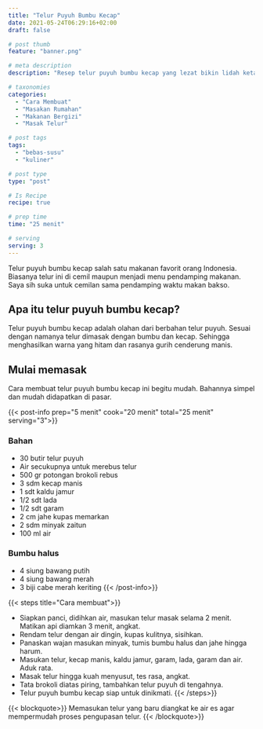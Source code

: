 ```yaml
---
title: "Telur Puyuh Bumbu Kecap"
date: 2021-05-24T06:29:16+02:00
draft: false

# post thumb
feature: "banner.png"

# meta description
description: "Resep telur puyuh bumbu kecap yang lezat bikin lidah ketagihan. Masakan rumahan ini sangat mudah untuk dipelajari."

# taxonomies
categories:
  - "Cara Membuat"
  - "Masakan Rumahan"
  - "Makanan Bergizi"
  - "Masak Telur"

# post tags
tags:
  - "bebas-susu"
  - "kuliner"

# post type
type: "post"

# Is Recipe
recipe: true

# prep time
time: "25 menit"

# serving
serving: 3
---
```

Telur puyuh bumbu kecap salah satu makanan favorit orang Indonesia. Biasanya telur ini di cemil maupun menjadi menu pendamping makanan. Saya sih suka untuk cemilan sama pendamping waktu makan bakso.

## Apa itu telur puyuh bumbu kecap?

Telur puyuh bumbu kecap adalah olahan dari berbahan telur puyuh. Sesuai dengan namanya telur dimasak dengan bumbu dan kecap. Sehingga menghasilkan warna yang hitam dan rasanya gurih cenderung manis.

## Mulai memasak

Cara membuat telur puyuh bumbu kecap ini begitu mudah. Bahannya simpel dan mudah didapatkan di pasar.

{{< post-info prep="5 menit" cook="20 menit" total="25 menit" serving="3">}}

### Bahan

-   30 butir telur puyuh 
-   Air secukupnya untuk merebus telur
-   500 gr potongan brokoli rebus
-   3 sdm kecap manis
-   1 sdt kaldu jamur
-   1/2 sdt lada
-   1/2 sdt garam
-   2 cm jahe kupas memarkan
-   2 sdm minyak zaitun
-   100 ml air

### Bumbu halus

-   4 siung bawang putih
-   4 siung bawang merah
-   3 biji cabe merah keriting
{{< /post-info>}}

{{< steps title="Cara membuat">}}
-   Siapkan panci, didihkan air, masukan telur masak selama 2 menit. Matikan api diamkan 3 menit, angkat.
-   Rendam telur dengan air dingin, kupas kulitnya, sisihkan.
-   Panaskan wajan masukan minyak, tumis bumbu halus dan jahe hingga harum.
-   Masukan telur, kecap manis, kaldu jamur, garam, lada, garam dan air. Aduk rata.
-   Masak telur hingga kuah menyusut, tes rasa, angkat.
-   Tata brokoli diatas piring, tambahkan telur puyuh di tengahnya.
-   Telur puyuh bumbu kecap siap untuk dinikmati.
{{< /steps>}}

{{< blockquote>}}
Memasukan telur yang baru diangkat ke air es agar mempermudah proses pengupasan telur.
{{< /blockquote>}}